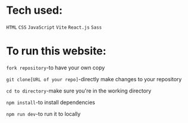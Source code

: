 # Tech used:

`HTML` `CSS` `JavaScript` `Vite` `React.js` `Sass`

# To run this website:

`fork repository`-to have your own copy

`git clone[URL of your repo]`-directly make changes to your repository

`cd to directory`-make sure you're in the working directory

`npm install`-to install dependencies

`npm run dev`-to run it to locally
